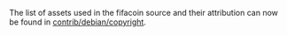 The list of assets used in the fifacoin source and their attribution can now be found in [contrib/debian/copyright](../contrib/debian/copyright).
